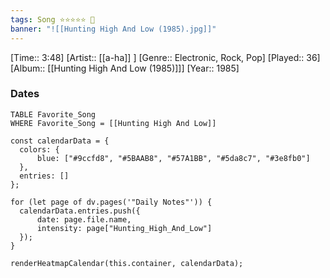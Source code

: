 ```yaml
---
tags: Song ⭐⭐⭐⭐⭐ 💛
banner: "![[Hunting High And Low (1985).jpg]]"
---
```

[Time:: 3:48]
[Artist:: [[a-ha]] ]
[Genre:: Electronic, Rock, Pop]
[Played:: 36]
[Album:: [[Hunting High And Low (1985)]]]
[Year:: 1985]
### Dates
````dataview
TABLE Favorite_Song
WHERE Favorite_Song = [[Hunting High And Low]]
````

  ```dataviewjs
const calendarData = { 
	colors: { 
		blue: ["#9ccfd8", "#5BAAB8", "#57A1BB", "#5da8c7", "#3e8fb0"] 
	}, 
	entries: [] 
}; 

for (let page of dv.pages('"Daily Notes"')) { 
	calendarData.entries.push({ 
		date: page.file.name, 
		intensity: page["Hunting_High_And_Low"]
	}); 
} 

renderHeatmapCalendar(this.container, calendarData);
```
